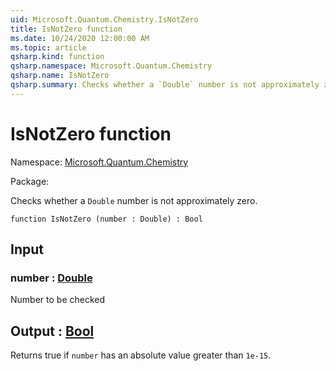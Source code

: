 ```yaml
---
uid: Microsoft.Quantum.Chemistry.IsNotZero
title: IsNotZero function
ms.date: 10/24/2020 12:00:00 AM
ms.topic: article
qsharp.kind: function
qsharp.namespace: Microsoft.Quantum.Chemistry
qsharp.name: IsNotZero
qsharp.summary: Checks whether a `Double` number is not approximately zero.
---
```


# IsNotZero function

Namespace: [Microsoft.Quantum.Chemistry](xref:Microsoft.Quantum.Chemistry)

Package: [](https://nuget.org/packages/)


Checks whether a `Double` number is not approximately zero.

```qsharp
function IsNotZero (number : Double) : Bool
```


## Input

### number : [Double](xref:microsoft.quantum.lang-ref.double)

Number to be checked



## Output : [Bool](xref:microsoft.quantum.lang-ref.bool)

Returns true if `number` has an absolute value greater than `1e-15`.